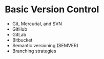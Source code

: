 # Basic Version Control

* Git, Mercurial, and SVN
* GitHub
* GitLab
* Bitbucket
* Semantic versioning (SEMVER)
* Branching strategies
